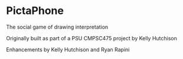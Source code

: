 # PictaPhone
The social game of drawing interpretation

Originally built as part of a PSU CMPSC475 project by Kelly Hutchison

Enhancements by Kelly Hutchison and Ryan Rapini
